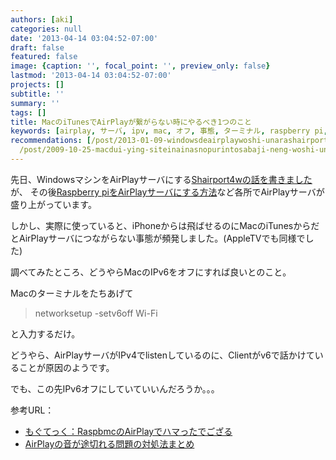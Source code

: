 ```yaml
---
authors: [aki]
categories: null
date: '2013-04-14 03:04:52-07:00'
draft: false
featured: false
image: {caption: '', focal_point: '', preview_only: false}
lastmod: '2013-04-14 03:04:52-07:00'
projects: []
subtitle: ''
summary: ''
tags: []
title: MacのiTunesでAirPlayが繋がらない時にやるべき1つのこと
keywords: [airplay, サーバ, ipv, mac, オフ, 事態, ターミナル, raspberry pi, 対処法, この先]
recommendations: [/post/2013-01-09-windowsdeairplaywoshi-unarashairport4w/, /post/2015-11-02-amazon-fire-tv-stickwomai-tutaraapple-tv-plus-chromecast-tiyotutoninatuta/,
  /post/2009-10-25-macdui-ying-siteinainasnopurintosabaji-neng-woshi-uniha/]
---
```


先日、WindowsマシンをAirPlayサーバにする[Shairport4wの話を書きました](https://chezo.uno/post/2013-01-09-windowsdeairplaywoshi-unarashairport4w/)が、
その後[Raspberry piをAirPlayサーバにする方法](http://www.lifehacker.jp/2013/03/130306raspberry_piairplay.html)など各所でAirPlayサーバが盛り上がっています。

しかし、実際に使っていると、iPhoneからは飛ばせるのにMacのiTunesからだとAirPlayサーバにつながらない事態が頻発しました。(AppleTVでも同様でした)

調べてみたところ、どうやらMacのIPv6をオフにすれば良いとのこと。

Macのターミナルをたちあげて

> networksetup -setv6off Wi-Fi

と入力するだけ。

どうやら、AirPlayサーバがIPv4でlistenしているのに、Clientがv6で話かけていることが原因のようです。

でも、この先IPv6オフにしていていいんだろうか。。。

参考URL：

- [もぐてっく：RaspbmcのAirPlayでハマったでござる](http://moguno.hatenablog.jp/entry/2013/01/12/193138)
- [AirPlayの音が途切れる問題の対処法まとめ](http://www.pleiades.or.jp/misc/AirMacExpress/StreamStoppingTrouble.html)